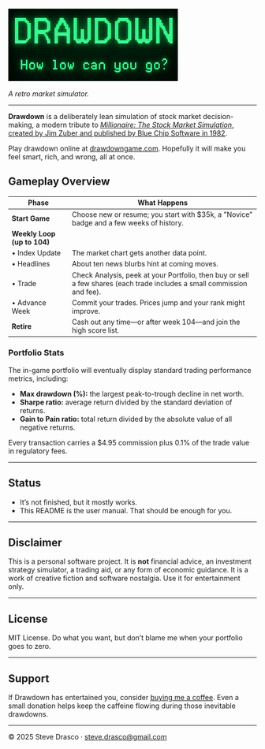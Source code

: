 ![Drawdown](docs/images/logo_small.png)

*A retro market simulator.*  

---

**Drawdown** is a deliberately lean simulation of stock market decision-making, a modern tribute to [*Millionaire: The Stock Market Simulation*, created by Jim Zuber and published by Blue Chip Software in 1982](https://en.wikipedia.org/wiki/Millionaire:_The_Stock_Market_Simulation).  

Play drawdown online at [drawdowngame.com](https://drawdowngame.com). Hopefully it will make you feel smart, rich, and wrong, all at once.

## Gameplay Overview

| **Phase**              | **What Happens** |
|------------------------|------------------------------------------------|
| **Start Game**         | Choose new or resume; you start with $35k, a "Novice" badge and a few weeks of history. |
| **Weekly Loop (up to 104)** | |
| • Index Update         | The market chart gets another data point. |
| • Headlines            | About ten news blurbs hint at coming moves. |
| • Trade                | Check Analysis, peek at your Portfolio, then buy or sell a few shares (each trade includes a small commission and fee). |
| • Advance Week         | Commit your trades. Prices jump and your rank might improve. |
| **Retire**             | Cash out any time—or after week 104—and join the high score list. |

### Portfolio Stats

The in-game portfolio will eventually display standard trading performance
metrics, including:

- **Max drawdown (%):** the largest peak-to-trough decline in net worth.
- **Sharpe ratio:** average return divided by the standard deviation of
  returns.
- **Gain to Pain ratio:** total return divided by the absolute value of all
  negative returns.

Every transaction carries a $4.95 commission plus 0.1% of the trade value in regulatory fees.

---

## Status

- It’s not finished, but it mostly works.
- This README is the user manual. That should be enough for you.

---

## Disclaimer

This is a personal software project. It is **not** financial advice, an investment strategy simulator, a trading aid, or any form of economic guidance. It is a work of creative fiction and software nostalgia. Use it for entertainment only.

---

## License

MIT License. Do what you want, but don’t blame me when your portfolio goes to zero.

---

## Support

If Drawdown has entertained you, consider [buying me a coffee](https://coff.ee/stevedrasco). Even a small donation helps keep the caffeine flowing during those inevitable drawdowns.

---

© 2025 Steve Drasco · steve.drasco@gmail.com
